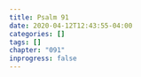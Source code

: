 ```yaml
---
title: Psalm 91
date: 2020-04-12T12:43:55-04:00
categories: []
tags: []
chapter: "091"
inprogress: false
---
```


